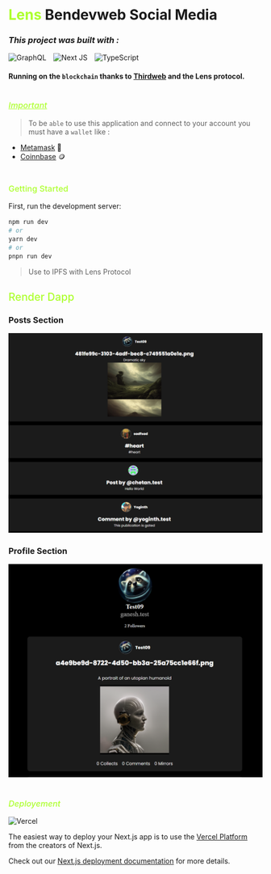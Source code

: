# <span style="color: greenyellow;">**Lens**</span> Bendevweb Social Media

### _This project was built with :_

<div style="margin-bottom: 15px;"></div>

![GraphQL](https://img.shields.io/badge/-GraphQL-E10098?style=for-the-badge&logo=graphql&logoColor=white) <span style="margin-left: 10px;"></span> ![Next JS](https://img.shields.io/badge/Next-black?style=for-the-badge&logo=next.js&logoColor=white) <span style="margin-left: 10px;"></span> ![TypeScript](https://img.shields.io/badge/typescript-%23007ACC.svg?style=for-the-badge&logo=typescript&logoColor=white)

#### Running on the `blockchain` thanks to [Thirdweb](https://thirdweb.com) and the Lens protocol.

#

### <span style="color: greenyellow; font-weight: 500; text-decoration: underline">_Important_</span>

> To be `able` to use this application and connect to your account you must have a `wallet` like :

- [Metamask](https://metamask.com) 🦊
- [Coinnbase](https://coinbase.com) 🪙

#

### <span style="color: greenyellow; font-weight: 500;">Getting Started</span>

First, run the development server:

```bash
npm run dev
# or
yarn dev
# or
pnpn run dev
```

> Use to IPFS with Lens Protocol

## <span style="color: greenyellow; font-weight: 500;">Render Dapp</span>

### **Posts Section**

<img src="./public/assets/readme/bendevweb-social-media-lens-protocol.png" />

<div style="margin: 20px 0px;"></div>

### **Profile Section**

<img src="./public/assets/readme/asset-users-profile-view.png" />

#

### <span style="color: greenyellow; font-weight: 500;">_Deployement_</span>

![Vercel](https://img.shields.io/badge/vercel-%23000000.svg?style=for-the-badge&logo=vercel&logoColor=white)

The easiest way to deploy your Next.js app is to use the [Vercel Platform](https://vercel.com/new?utm_medium=default-template&filter=next.js&utm_source=create-next-app&utm_campaign=create-next-app-readme) from the creators of Next.js.

Check out our [Next.js deployment documentation](https://nextjs.org/docs/deployment) for more details.

